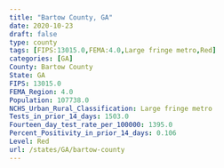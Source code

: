 ```yaml
---
title: "Bartow County, GA"
date: 2020-10-23
draft: false
type: county
tags: [FIPS:13015.0,FEMA:4.0,Large fringe metro,Red]
categories: [GA]
County: Bartow County
State: GA
FIPS: 13015.0
FEMA_Region: 4.0
Population: 107738.0
NCHS_Urban_Rural_Classification: Large fringe metro
Tests_in_prior_14_days: 1503.0
Fourteen_day_test_rate_per_100000: 1395.0
Percent_Positivity_in_prior_14_days: 0.106
Level: Red
url: /states/GA/bartow-county
---
```



